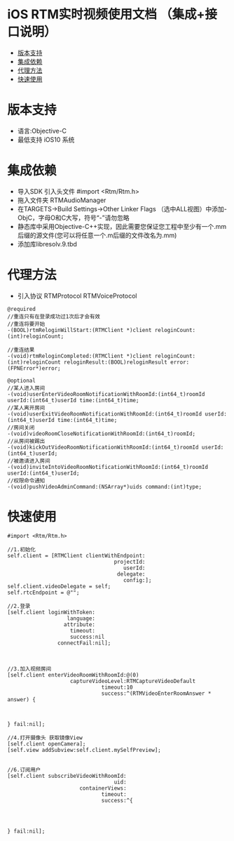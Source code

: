 
iOS RTM实时视频使用文档 （集成+接口说明）
================================

* [版本支持](#版本支持)
* [集成依赖](#集成依赖)
* [代理方法](#代理方法)
* [快速使用](#快速使用)


<a id="版本支持">版本支持</a>
================
* 语言:Objective-C  
* 最低支持 iOS10 系统



<a id="集成依赖">集成依赖</a>
================
* 导入SDK 引入头文件 #import <Rtm/Rtm.h>
* 拖入文件夹 RTMAudioManager
* 在TARGETS->Build Settings->Other Linker Flags （选中ALL视图）中添加-ObjC，字母O和C大写，符号“-”请勿忽略
* 静态库中采用Objective-C++实现，因此需要您保证您工程中至少有一个.mm后缀的源文件(您可以将任意一个.m后缀的文件改名为.mm)
* 添加库libresolv.9.tbd




<a id="代理方法">代理方法</a>
================
* 引入协议 RTMProtocol  RTMVoiceProtocol
    
```objc
@required
//重连只有在登录成功过1次后才会有效
//重连将要开始
-(BOOL)rtmReloginWillStart:(RTMClient *)client reloginCount:(int)reloginCount;

//重连结果
-(void)rtmReloginCompleted:(RTMClient *)client reloginCount:(int)reloginCount reloginResult:(BOOL)reloginResult error:(FPNError*)error;

@optional
//某人进入房间
-(void)userEnterVideoRoomNotificationWithRoomId:(int64_t)roomId userId:(int64_t)userId time:(int64_t)time;
//某人离开房间
-(void)userExitVideoRoomNotificationWithRoomId:(int64_t)roomId userId:(int64_t)userId time:(int64_t)time;
//房间关闭
-(void)videoRoomCloseNotificationWithRoomId:(int64_t)roomId;
//从房间被踢出
-(void)kickOutVideoRoomNotificationWithRoomId:(int64_t)roomId userId:(int64_t)userId;
//被邀请进入房间
-(void)inviteIntoVideoRoomNotificationWithRoomId:(int64_t)roomId userId:(int64_t)userId;
//权限命令通知
-(void)pushVideoAdminCommand:(NSArray*)uids command:(int)type;
```






<a id="快速使用">快速使用</a>
================
```objc
#import <Rtm/Rtm.h>

//1.初始化
self.client = [RTMClient clientWithEndpoint:
                                  projectId:
                                     userId:
                                   delegate:
                                     config:];
self.client.videoDelegate = self;
self.rtcEndpoint = @"";

//2.登录
[self.client loginWithToken:
                   language:
                  attribute:
                    timeout:
                    success:nil 
                connectFail:nil];
                    
         
         
//3.加入视频房间
[self.client enterVideoRoomWithRoomId:@(0)
                    captureVideoLevel:RTMCaptureVideoDefault
                              timeout:10
                              success:^(RTMVideoEnterRoomAnswer * answer) {

       
        
} fail:nil];

//4.打开摄像头 获取镜像View
[self.client openCamera];
[self.view addSubview:self.client.mySelfPreview];


//6.订阅用户
[self.client subscribeVideoWithRoomId:
                                  uid:
                       containerViews:
                              timeout:
                              success:^{
   
   

    
} fail:nil];




```




 



